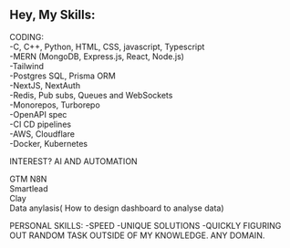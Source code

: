 ## Hey, My Skills:

CODING: <br>
-C, C++, Python, HTML, CSS, javascript, Typescript<br>
-MERN (MongoDB, Express.js, React, Node.js)<br>
-Tailwind<br>
-Postgres SQL, Prisma ORM<br>
-NextJS, NextAuth<br>
-Redis, Pub subs, Queues and WebSockets<br>
-Monorepos, Turborepo<br>
-OpenAPI spec<br>
-CI CD pipelines<br>
-AWS, Cloudflare<br>
-Docker, Kubernetes<br>

INTEREST? AI AND AUTOMATION

GTM
N8N<br>
Smartlead <br>
Clay<br>
Data anylasis( How to design dashboard to analyse data)


PERSONAL SKILLS:
-SPEED
-UNIQUE SOLUTIONS
-QUICKLY FIGURING OUT RANDOM TASK OUTSIDE OF MY KNOWLEDGE. ANY DOMAIN.










